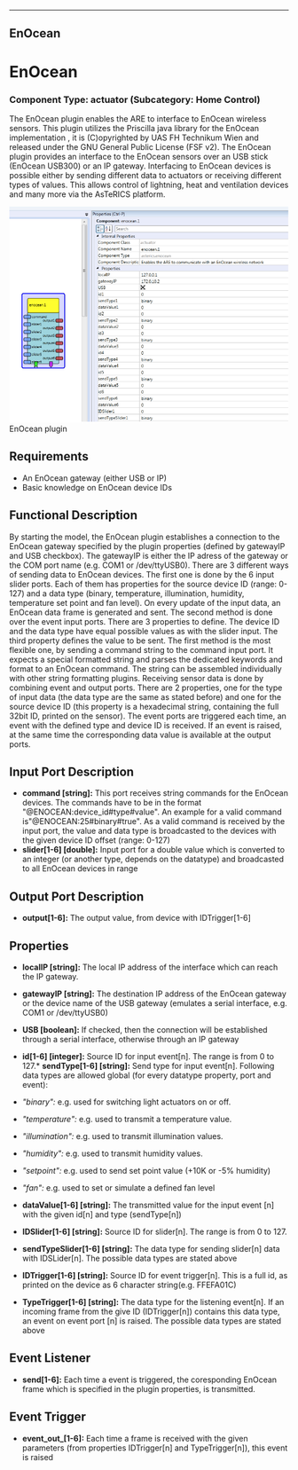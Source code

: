   
---
EnOcean
---

# EnOcean

### Component Type: actuator (Subcategory: Home Control)

The EnOcean plugin enables the ARE to interface to EnOcean wireless sensors. This plugin utilizes the Priscilla java library for the EnOcean implementation , it is (C)opyrighted by UAS FH Technikum Wien and released under the GNU General Public License (FSF v2). The EnOcean plugin provides an interface to the EnOcean sensors over an USB stick (EnOcean USB300) or an IP gateway. Interfacing to EnOcean devices is possible either by sending different data to actuators or receiving different types of values. This allows control of lightning, heat and ventilation devices and many more via the AsTeRICS platform.

![Screenshot: EnOcean plugin](img/enocean.png "Screenshot: EnOcean plugin")  
EnOcean plugin

## Requirements

*   An EnOcean gateway (either USB or IP)
*   Basic knowledge on EnOcean device IDs

## Functional Description

By starting the model, the EnOcean plugin establishes a connection to the EnOcean gateway specified by the plugin properties (defined by gatewayIP and USB checkbox). The gatewayIP is either the IP adress of the gateway or the COM port name (e.g. COM1 or /dev/ttyUSB0). There are 3 different ways of sending data to EnOcean devices. The first one is done by the 6 input slider ports. Each of them has properties for the source device ID (range: 0-127) and a data type (binary, temperature, illumination, humidity, temperature set point and fan level). On every update of the input data, an EnOcean data frame is generated and sent. The second method is done over the event input ports. There are 3 properties to define. The device ID and the data type have equal possible values as with the slider input. The third property defines the value to be sent. The first method is the most flexible one, by sending a command string to the command input port. It expects a special formatted string and parses the dedicated keywords and format to an EnOcean command. The string can be assembled individually with other string formatting plugins. Receiving sensor data is done by combining event and output ports. There are 2 properties, one for the type of input data (the data type are the same as stated before) and one for the source device ID (this property is a hexadecimal string, containing the full 32bit ID, printed on the sensor). The event ports are triggered each time, an event with the defined type and device ID is received. If an event is raised, at the same time the corresponding data value is available at the output ports.

## Input Port Description

*   **command \[string\]:** This port receives string commands for the EnOcean devices. The commands have to be in the format "@ENOCEAN:device\_id#type#value". An example for a valid command is"@ENOCEAN:25#binary#true". As a valid command is received by the input port, the value and data type is broadcasted to the devices with the given device ID offset (range: 0-127)
*   **slider\[1-6\] \[double\]:** Input port for a double value which is converted to an integer (or another type, depends on the datatype) and broadcasted to all EnOcean devices in range

## Output Port Description

*   **output\[1-6\]:** The output value, from device with IDTrigger\[1-6\]

## Properties

*   **localIP \[string\]:** The local IP address of the interface which can reach the IP gateway.
*   **gatewayIP \[string\]:** The destination IP address of the EnOcean gateway or the device name of the USB gateway (emulates a serial interface, e.g. COM1 or /dev/ttyUSB0)
*   **USB \[boolean\]:** If checked, then the connection will be established through a serial interface, otherwise through an IP gateway
*   **id\[1-6\] \[integer\]:**
Source ID for input event\[n\]. The range is from 0 to 127.*   **sendType\[1-6\] \[string\]:**
Send type for input event\[n\]. Following data types are allowed global (for every datatype property, port and event):

*   _"binary":_ e.g. used for switching light actuators on or off.
*   _"temperature":_ e.g. used to transmit a temperature value.
*   _"illumination":_ e.g. used to transmit illumination values.
*   _"humidity":_ e.g. used to transmit humidity values.
*   _"setpoint":_ e.g. used to send set point value (+10K or -5% humidity)
*   _"fan":_ e.g. used to set or simulate a defined fan level

*   **dataValue\[1-6\] \[string\]:** The transmitted value for the input event \[n\] with the given id\[n\] and type (sendType\[n\])
*   **IDSlider\[1-6\] \[string\]:** Source ID for slider\[n\]. The range is from 0 to 127.
*   **sendTypeSlider\[1-6\] \[string\]:** The data type for sending slider\[n\] data with IDSLider\[n\]. The possible data types are stated above
*   **IDTrigger\[1-6\] \[string\]:** Source ID for event trigger\[n\]. This is a full id, as printed on the device as 6 character string(e.g. FFEFA01C)
*   **TypeTrigger\[1-6\] \[string\]:** The data type for the listening event\[n\]. If an incoming frame from the give ID (IDTrigger\[n\]) contains this data type, an event on event port \[n\] is raised. The possible data types are stated above

## Event Listener

*   **send\[1-6\]:** Each time a event is triggered, the coresponding EnOcean frame which is specified in the plugin properties, is transmitted.

## Event Trigger

*   **event\_out\_\[1-6\]:** Each time a frame is received with the given parameters (from properties IDTrigger\[n\] and TypeTrigger\[n\]), this event is raised